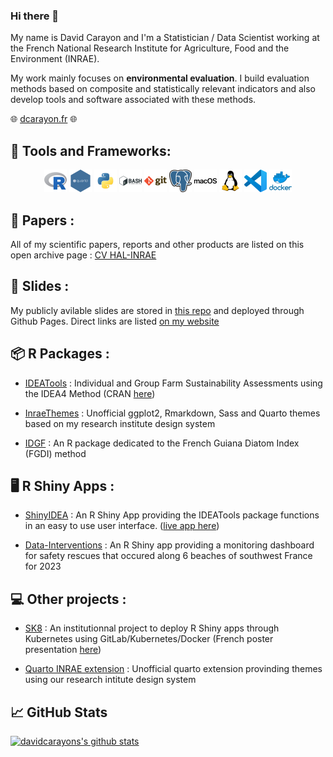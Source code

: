 ### Hi there 👋

My name is David Carayon and I'm a Statistician / Data Scientist working at the French National Research Institute for Agriculture, Food and the Environment (INRAE).

My work mainly focuses on **environmental evaluation**. I build evaluation methods based on composite and statistically relevant indicators and also develop tools and software associated with these methods. 

🌐 [dcarayon.fr](https://dcarayon.fr) 🌐

## :hammer: Tools and Frameworks:

<p align="center">
  <a href="https://github.com/topics/r" title="R"><img src="https://raw.githubusercontent.com/github/explore/80688e429a7d4ef2fca1e82350fe8e3517d3494d/topics/r/r.png" alt="R logo" width="36" height="36" /></a>
  <a href="https://github.com/topics/quarto" title="Git"><img src="https://raw.githubusercontent.com/github/explore/80f119e965a9a3df7b74c3f7b63a502e3d0ded36/topics/quarto/quarto.png" alt="quarto logo" width="36" height="36" /></a>
  <a href="https://github.com/topics/python" title="Python"><img src="https://raw.githubusercontent.com/github/explore/80688e429a7d4ef2fca1e82350fe8e3517d3494d/topics/python/python.png" alt="python logo" width="36" height="36" /></a>
  <a href="https://github.com/topics/bash" title="Bash"><img src="https://raw.githubusercontent.com/github/explore/80688e429a7d4ef2fca1e82350fe8e3517d3494d/topics/bash/bash.png" alt="bash logo" width="36" height="36" /></a>
  <a href="https://github.com/topics/git" title="Git"><img src="https://raw.githubusercontent.com/github/explore/80688e429a7d4ef2fca1e82350fe8e3517d3494d/topics/git/git.png" alt="git logo" width="36" height="36" /></a>
    <a href="https://github.com/topics/postgresql" title="PostgreSQL"><img src="https://raw.githubusercontent.com/github/explore/80688e429a7d4ef2fca1e82350fe8e3517d3494d/topics/postgresql/postgresql.png" alt="postgresql logo" width="36" height="36" /></a>
  <a href="https://github.com/topics/macos" title="macos"><img src="https://raw.githubusercontent.com/github/explore/80688e429a7d4ef2fca1e82350fe8e3517d3494d/topics/macos/macos.png" alt="linux macos" width="36" height="36" /></a>
  <a href="https://github.com/topics/linux" title="Linux"><img src="https://raw.githubusercontent.com/github/explore/80688e429a7d4ef2fca1e82350fe8e3517d3494d/topics/linux/linux.png" alt="linux logo" width="36" height="36" /></a>
  <a href="https://github.com/topics/Visual_Studio_Code" title="VSCode"><img src="https://raw.githubusercontent.com/github/explore/bbd48b997e8d0bef63f676eca4da5e1f76487b56/topics/visual-studio-code/visual-studio-code.png" alt="VSCode logo" width="36" height="36" /></a>
  <a href="https://github.com/topics/docker" title="docker"><img src="https://raw.githubusercontent.com/github/explore/80688e429a7d4ef2fca1e82350fe8e3517d3494d/topics/docker/docker.png" alt="docker logo" width="36" height="36" /></a>
  
</p>

## 📖 Papers :

All of my scientific papers, reports and other products are listed on this open archive page : [CV HAL-INRAE](https://cv.hal.science/david-carayon)

## 🎤 Slides :

My publicly avilable slides are stored in [this repo](https://github.com/davidcarayon/slides) and deployed through Github Pages. Direct links are listed [on my website](https://dcarayon.fr/slides.html)

## 📦 R Packages :

- [IDEATools](https://github.com/davidcarayon/IDEATools) : Individual and Group Farm Sustainability Assessments using the IDEA4 Method (CRAN [here](https://cran.r-project.org/web/packages/IDEATools/index.html))

- [InraeThemes](https://github.com/davidcarayon/InraeThemes) : Unofficial ggplot2, Rmarkdown, Sass and Quarto themes based on my research institute design system

- [IDGF](https://github.com/davidcarayon/IDGF) : An R package dedicated to the French Guiana Diatom Index (FGDI) method

## 🖥️ R Shiny Apps :

- [ShinyIDEA](https://forgemia.inra.fr/sk8/sk8-apps/ettis/shinyidea) : An R Shiny App providing the IDEATools package functions in an easy to use user interface. ([live app here](https://shinyidea.sk8.inrae.fr/))

- [Data-Interventions](https://forgemia.inra.fr/sk8/sk8-apps/ettis/data-interventions) : An R Shiny app providing a monitoring dashboard for safety rescues that occured along 6 beaches of southwest France for 2023

## 💻 Other projects : 

- [SK8](https://sk8.inrae.fr) : An institutionnal project to deploy R Shiny apps through Kubernetes using GitLab/Kubernetes/Docker (French poster presentation [here](https://hal.inrae.fr/hal-04141247v1/document))

- [Quarto INRAE extension](https://github.com/davidcarayon/quarto-inrae-extension) : Unofficial quarto extension provinding themes using our research intitute design system

## :chart_with_upwards_trend: GitHub Stats
[![davidcarayons's github stats](https://github-readme-stats.vercel.app/api?username=davidcarayon)](https://github.com/anuraghazra/github-readme-stats)
